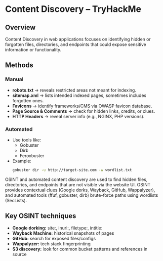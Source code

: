 # Content Discovery – TryHackMe

## Overview
Content Discovery in web applications focuses on identifying hidden or forgotten files, directories, and endpoints that could expose sensitive information or functionality.

## Methods

### Manual
- **robots.txt** → reveals restricted areas not meant for indexing.
- **sitemap.xml** → lists intended indexed pages, sometimes includes forgotten ones.
- **Favicons** → identify frameworks/CMS via OWASP favicon database.
- **Page Source & Comments** → check for hidden links, credits, or clues.
- **HTTP Headers** → reveal server info (e.g., NGINX, PHP versions).

### Automated
- Use tools like:
  - Gobuster  
  - Dirb  
  - Feroxbuster  
- Example:
  ```bash
  gobuster dir -u http://target-site.com -w wordlist.txt

OSINT and automated content discovery are used to find hidden files, directories, and endpoints that are not visible via the website UI. OSINT provides contextual clues (Google dorks, Wayback, GitHub, Wappalyzer), and automated tools (ffuf, gobuster, dirb) brute-force paths using wordlists (SecLists).

## Key OSINT techniques
- **Google dorking:** site:, inurl:, filetype:, intitle:  
- **Wayback Machine:** historical snapshots of pages  
- **GitHub:** search for exposed files/configs  
- **Wappalyzer:** tech stack fingerprinting  
- **S3 discovery:** look for common bucket patterns and references in source
